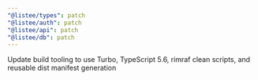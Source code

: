 ```yaml
---
"@listee/types": patch
"@listee/auth": patch
"@listee/api": patch
"@listee/db": patch
---
```


Update build tooling to use Turbo, TypeScript 5.6, rimraf clean scripts, and reusable dist manifest generation
